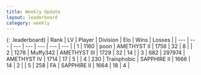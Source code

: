 ```yaml
---
title: Weekly Update
layout: leaderboard
category: weekly
---
```


{: .leaderboard}
| Rank | LV | Player | Division | Elo | Wins | Losses |
| --- | --- | --- | --- | --- | --- | --- |
| <span data-change="3">1</span> | 1160 | <span title="ID: 540690">poon</span> | AMETHYST II | <span data-change="-518">1756</span> | <span data-change="-195">32</span> | <span data-change="-111">8</span> |
| <span data-change="95">2</span> | 1278 | <span title="ID: 720567">Muffy342</span> | AMETHYST III | <span data-change="-351">1729</span> | <span data-change="-251">32</span> | <span data-change="-183">14</span> |
| <span data-change="3">3</span> | 682 | <span title="ID: 544038">297974</span> | AMETHYST IV | <span data-change="-536">1714</span> | <span data-change="-62">17</span> | <span data-change="-30">5</span> |
| <span data-change="76">4</span> | 230 | <span title="ID: 744981">Trainphobic</span> | SAPPHIRE II | <span data-change="-451">1666</span> | <span data-change="-54">14</span> | <span data-change="-29">2</span> |
| <span data-change="44">5</span> | 258 | <span title="ID: 714538">FA</span> | SAPPHIRE II | <span data-change="-522">1664</span> | <span data-change="-125">18</span> | <span data-change="-85">4</span> |